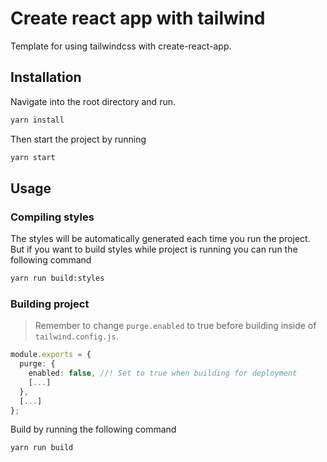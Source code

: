 # Create react app with tailwind

Template for using tailwindcss with create-react-app.

## Installation

Navigate into the root directory and run.

```bash
yarn install
```
Then start the project by running 
```bash
yarn start
```
## Usage 

### Compiling styles
The styles will be automatically generated each time you run the project. But if you want to build styles while project is running you can run the following command
```bash
yarn run build:styles
```

### Building project

> Remember to change `purge.enabled` to true before building inside of `tailwind.config.js`.

```typescript
module.exports = {
  purge: {
    enabled: false, //! Set to true when building for deployment
    [...]
  },
  [...]
};
```

Build by running the following command
```bash
yarn run build
```
